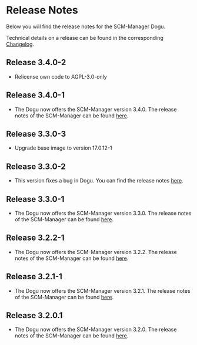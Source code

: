 # Release Notes

Below you will find the release notes for the SCM-Manager Dogu. 

Technical details on a release can be found in the corresponding [Changelog](https://scm-manager.org/download/archive).

## Release 3.4.0-2

- Relicense own code to AGPL-3.0-only

## Release 3.4.0-1

* The Dogu now offers the SCM-Manager version 3.4.0. The release notes of the SCM-Manager can be found [here](https://scm-manager.org/blog/posts/2024-08-21-scm-manager-3-4-0/).

## Release 3.3.0-3

* Upgrade base image to version 17.0.12-1

## Release 3.3.0-2

* This version fixes a bug in Dogu. You can find the release notes [here](https://github.com/cloudogu/scm/releases/tag/3.3.0-2).

## Release 3.3.0-1

* The Dogu now offers the SCM-Manager version 3.3.0. The release notes of the SCM-Manager can be found [here](https://scm-manager.org/blog/posts/2024-07-08-scm-manager-3-3-0/).

## Release 3.2.2-1

* The Dogu now offers the SCM-Manager version 3.2.2. The release notes of the SCM-Manager can be found [here](https://scm-manager.org/download/3.2.2/#changelog).

## Release 3.2.1-1

* The Dogu now offers the SCM-Manager version 3.2.1. The release notes of the SCM-Manager can be found [here](https://scm-manager.org/download/3.2.1/#changelog).

## Release 3.2.0.1

* The Dogu now offers the SCM-Manager version 3.2.0. The release notes of the SCM-Manager can be found [here](https://scm-manager.org/blog/posts/2024-05-23-scm-manager-3-2-0/).

